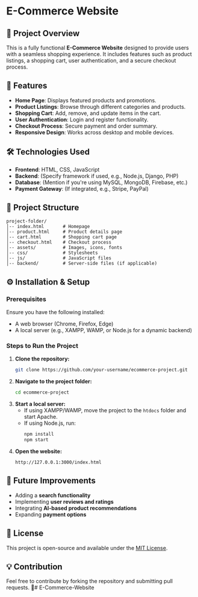 # E-Commerce Website

## 📌 Project Overview
This is a fully functional **E-Commerce Website** designed to provide users with a seamless shopping experience. It includes features such as product listings, a shopping cart, user authentication, and a secure checkout process.

## 🚀 Features
- **Home Page**: Displays featured products and promotions.
- **Product Listings**: Browse through different categories and products.
- **Shopping Cart**: Add, remove, and update items in the cart.
- **User Authentication**: Login and register functionality.
- **Checkout Process**: Secure payment and order summary.
- **Responsive Design**: Works across desktop and mobile devices.

## 🛠️ Technologies Used
- **Frontend**: HTML, CSS, JavaScript
- **Backend**: (Specify framework if used, e.g., Node.js, Django, PHP)
- **Database**: (Mention if you're using MySQL, MongoDB, Firebase, etc.)
- **Payment Gateway**: (If integrated, e.g., Stripe, PayPal)

## 📂 Project Structure
```
project-folder/
│-- index.html       # Homepage
│-- product.html     # Product details page
│-- cart.html        # Shopping cart page
│-- checkout.html    # Checkout process
│-- assets/          # Images, icons, fonts
│-- css/             # Stylesheets
│-- js/              # JavaScript files
│-- backend/         # Server-side files (if applicable)
```

## ⚙️ Installation & Setup
### Prerequisites
Ensure you have the following installed:
- A web browser (Chrome, Firefox, Edge)
- A local server (e.g., XAMPP, WAMP, or Node.js for a dynamic backend)

### Steps to Run the Project
1. **Clone the repository:**
   ```sh
   git clone https://github.com/your-username/ecommerce-project.git
   ```
2. **Navigate to the project folder:**
   ```sh
   cd ecommerce-project
   ```
3. **Start a local server:**
   - If using XAMPP/WAMP, move the project to the `htdocs` folder and start Apache.
   - If using Node.js, run:
     ```sh
     npm install
     npm start
     ```
4. **Open the website:**
   ```
   http://127.0.0.1:3000/index.html
   ```

## 📌 Future Improvements
- Adding a **search functionality**
- Implementing **user reviews and ratings**
- Integrating **AI-based product recommendations**
- Expanding **payment options**

## 📜 License
This project is open-source and available under the [MIT License](LICENSE).

## 💡 Contribution
Feel free to contribute by forking the repository and submitting pull requests. 🚀# E-Commerce-Website
